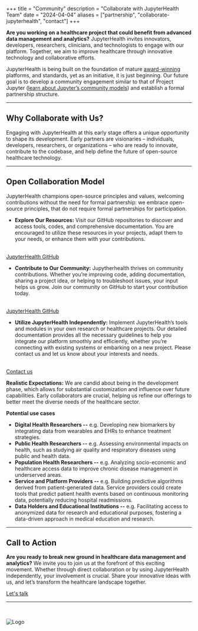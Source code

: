 +++
title = "Community"
description = "Collaborate with JupyterHealth Team"
date = "2024-04-04"
aliases = ["partnership", "collaborate-jupyterhealth", "contact"]
+++


**Are you working on a healthcare project that could benefit from advanced data management and analytics?** JupyterHealth invites innovators, developers, researchers, clinicians, and technologists to engage with our platform. Together, we aim to improve healthcare through innovative technology and collaborative efforts.

JupyterHealth is being built on the foundation of mature [award-winning](https://www.whitehouse.gov/ostp/news-updates/2024/03/21/white-house-office-of-science-technology-policy-announces-year-of-open-science-recognition-challenge-winners/) platforms, and standards, yet as an initiative, it is just beginning. Our future goal is to develop a community engagement similar to that of Project Jupyter ([learn about Jupyter’s community models](https://jupyter.org/community)) and establish a formal partnership structure.


<!-- ![JupyterHealthLogo](/images/JupyterHealthLogoGlobe.jpg) -->
---

## **Why Collaborate with Us?**
Engaging with JupyterHealth at this early stage offers a unique opportunity to shape its development. Early partners are visionaries – individuals, developers, researchers, or organizations – who are ready to innovate, contribute to the codebase, and help define the future of open-source healthcare technology.

---

## **Open Collaboration Model**

JupyterHealth champions open-source principles and values, welcoming contributions without the need for formal partnership:  we embrace open-source principles, that do not require formal partnerships for participation.

<!-- {{< adding-portfolio >}} -->
<!-- {{< profiles >}} -->

- **Explore Our Resources:** Visit our GitHub repositories to discover and access tools, codes, and comprehensive documentation. You are encouraged to utilize these resources in your projects, adapt them to your needs, or enhance them with your contributions. 
<br>
<a class="btn btn-outline-primary px-4" href="https://github.com/jupyterhealth"> JupyterHealth GitHub <span class="ms-2"> </span></a>

- **Contribute to Our Community:** Jupytherhealth thrives on community contributions. Whether you’re improving code, adding documentation, sharing a project idea, or helping to troubleshoot issues, your input helps us grow. Join our community on GitHub to start your contribution today.
<br>
<a class="btn btn-outline-primary px-4" href="https://github.com/jupyterhealth"> JupyterHealth GitHub <span class="ms-2"> </span></a>

- **Utilize JupyterHealth Independently:** Implement JupyterHealth’s tools and modules in your own research or healthcare projects. Our detailed documentation provides all the necessary guidelines to help you integrate our platform smoothly and efficiently, whether you’re connecting with existing systems or embarking on a new project. Please contact us and let us know about your interests and needs.
<br>
<a class="btn btn-outline-primary px-4" href="https://docs.google.com/forms/d/e/1FAIpQLSf66RoskvOgvgecltyvo5QMl6lRZLXk6sB4GJqu0I_xJG6ACg/viewform"> Contact us <span class="ms-2"> </span></a>


**Realistic Expectations:** We are candid about being in the development phase, which allows for substantial customization and influence over future capabilities. Early collaborators are crucial, helping us refine our offerings to better meet the diverse needs of the healthcare sector.

**Potential use cases**
* **Digital Health Researchers --** e.g. Developing new biomarkers by integrating data from wearables and EHRs to enhance treatment strategies.
* **Public Health Researchers --** e.g. Assessing environmental impacts on health, such as studying air quality and respiratory diseases using public and health data.
* **Population Health Researchers --** e.g. Analyzing socio-economic and healthcare access data to improve chronic disease management in underserved areas.
* **Service and Platform Providers --** e.g. Building predictive algorithms derived from patient-generated data. Service providers could create tools that predict patient health events based on continuous monitoring data, potentially reducing hospital readmissions.
* **Data Holders and Educational Institutions --** e.g. Facilitating access to anonymized data for research and educational purposes, fostering a data-driven approach in medical education and research.



---

## **Call to Action** 
**Are you ready to break new ground in healthcare data management and analytics?** We invite you to join us at the forefront of this exciting movement. Whether through direct collaboration or by using JupyterHealth independently,  your involvement is crucial.  Share your innovative ideas with us, and let’s transform the healthcare landscape together. 

<a class="btn btn-outline-primary px-4" href="https://docs.google.com/forms/d/e/1FAIpQLSf66RoskvOgvgecltyvo5QMl6lRZLXk6sB4GJqu0I_xJG6ACg/viewform"> Let's talk <span class="ms-2"> </span></a>


---
<br>


<!-- solution to mobile resizing issue -->
<img src="/images/MeetJupyterHealthTeam.png" alt="Logo" style="max-width: 100%; height: auto;"><br><br>


    
